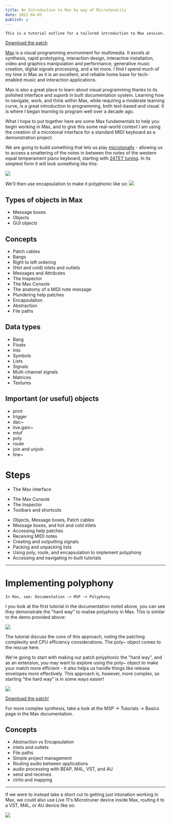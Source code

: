 ```yaml
---
title: An Introduction to Max by way of Microtonality
date: 2022-04-03
publish: y
---
```

```
This is a tutorial outline for a tailored introduction to Max session.
```

[Download the patch](microtonal-keyboard.maxpat)

[Max](https://cycling74.com) is a visual programming environment for multimedia.  It excels at synthesis, rapid prototyping, interaction design, interactive installation, video and graphics manipulation and performance, generative music creation, digital signals processing, and a lot more.  I find I spend much of my time in Max as it is an excellent, and reliable home base for tech-enabled music and interaction applications. 

Max is also a great place to learn about visual programming thanks to its polished interface and *superb* in built documentation system.  Learning how to navigate, work, and think within Max, while requiring a moderate learning curve, is a great introduction to programming, both text-based and visual.  It is where I began learning to program well over a decade ago.

What I hope to put together here are some Max fundamentals to help you begin working in Max, and to give this some real-world context I am using the creation of a microtonal interface for a standard MIDI keyboard as a demonstration project.

We are going to build something that lets us play [microtonally](https://en.wikipedia.org/wiki/Microtonal_music) - allowing us to access a smattering of the notes in between the notes of the western equal temperament piano keyboard, starting with [24TET tuning](https://en.wikipedia.org/wiki/Quarter_tone).  In its simplest form it will look something like this:

![](../files/simple-midi-in-max.png)

We'll then use encapsulation to make it polyphonic like so:
![](../files/poly-midi-in-max.png)


## Types of objects in Max
* Message boxes
* Objects
* GUI objects

## Concepts
* Patch cables
* Bangs
* Right to left ordering
* (Hot and cold) inlets and outlets
* Messages and Attributes
* The Inspector
* The Max Console
* The anatomy of a MIDI note message
* Plundering help patches
* Encapsulation
* Abstraction
* File paths

## Data types
* Bang
* Floats
* Ints
* Symbols
* Lists
* Signals
* Multi-channel signals
* Matrices
* Textures

## Important (or useful) objects
* print
* trigger
* dac~
* live.gain~
* mtof
* poly
* route
* join and unjoin
* line~

# Steps
* The Max interface
- The Max Console
- The Inspector
- Toolbars and shortcuts
* Objects, Message boxes, Patch cables
* Message boxes, and hot and cold inlets
* Accessing help patches
* Receiving MIDI notes
* Creating and outputting signals
* Packing and unpacking lists
* Using poly, route, and encapsulation to implement polyphony
* Accessing and navigating in-built tutorials

---

# Implementing polyphony

```
In Max, see: Documentation -> MSP -> Polyphony
```

I you look at the first tutorial in the documentation noted above, you can see they demonstrate the "hard way" to realise polyphony in Max.  This is similar to the demo provided above: 

![](../files/poly-midi-in-max.png)

The tutorial discuss the cons of this approach, noting the patching complexity and CPU efficiency considerations.  The poly~ object comes to the rescue here.

We're going to start with making our patch polyphonic the "hard way", and as an extension, you may want to explore using the poly~ object to make your match more efficient - it also helps us handle things like release envelopes more effectively.  This approach is, however, more complex, so starting "the hard way" is in some ways easier!

![](../files/more-poly-in-max.png)

[Download the patch!](poly-just-intonation-synth.zip)

For more complex synthesis, take a look at the MSP -> Tutorials -> Basics page in the Max documentation.


## Concepts
* Abstraction vs Encapsulation
* inlets and outlets
* File paths
* Simple project management
* Routing audio between applications
* audio processing with BEAP, M4L, VST, and AU
* send and receives
* ctrlin and mapping

---

If we were to instead take a short cut to getting just intonation working in Max, we could also use Live 11's Microtruner device inside Max, routing it to a VST, M4L, or AU device like so:

![](../files/simple-equal-temperment.png)